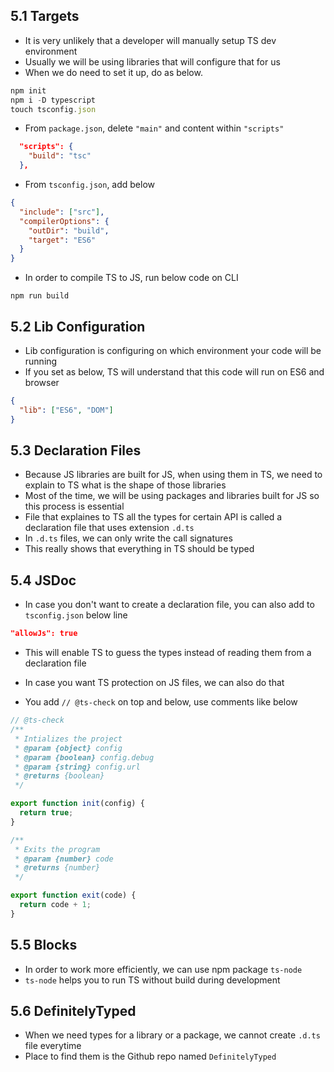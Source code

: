 ## 5.1 Targets

- It is very unlikely that a developer will manually setup TS dev environment
- Usually we will be using libraries that will configure that for us
- When we do need to set it up, do as below.

```jsx
npm init
npm i -D typescript
touch tsconfig.json
```

- From `package.json`, delete `"main"` and content within `"scripts"`

```json
  "scripts": {
    "build": "tsc"
  },
```

- From `tsconfig.json`, add below

```json
{
  "include": ["src"],
  "compilerOptions": {
    "outDir": "build",
    "target": "ES6"
  }
}
```

- In order to compile TS to JS, run below code on CLI

```cli
npm run build
```

## 5.2 Lib Configuration

- Lib configuration is configuring on which environment your code will be running
- If you set as below, TS will understand that this code will run on ES6 and browser

```json
{
  "lib": ["ES6", "DOM"]
}
```

## 5.3 Declaration Files

- Because JS libraries are built for JS, when using them in TS, we need to explain to TS what is the shape of those libraries
- Most of the time, we will be using packages and libraries built for JS so this process is essential
- File that explaines to TS all the types for certain API is called a declaration file that uses extension `.d.ts`
- In `.d.ts` files, we can only write the call signatures
- This really shows that everything in TS should be typed

## 5.4 JSDoc

- In case you don't want to create a declaration file, you can also add to `tsconfig.json` below line

```json
"allowJs": true
```

- This will enable TS to guess the types instead of reading them from a declaration file

- In case you want TS protection on JS files, we can also do that
- You add `// @ts-check` on top and below, use comments like below

```js
// @ts-check
/**
 * Intializes the project
 * @param {object} config
 * @param {boolean} config.debug
 * @param {string} config.url
 * @returns {boolean}
 */

export function init(config) {
  return true;
}

/**
 * Exits the program
 * @param {number} code
 * @returns {number}
 */

export function exit(code) {
  return code + 1;
}
```

## 5.5 Blocks

- In order to work more efficiently, we can use npm package `ts-node`
- `ts-node` helps you to run TS without build during development

## 5.6 DefinitelyTyped

- When we need types for a library or a package, we cannot create `.d.ts` file everytime
- Place to find them is the Github repo named `DefinitelyTyped`
